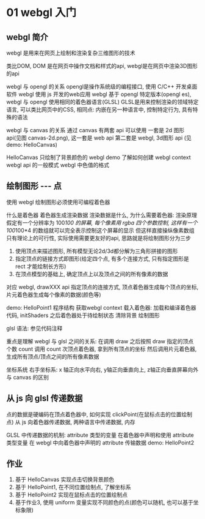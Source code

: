 # 01 webgl 入门

## webgl 简介
webgl 是用来在网页上绘制和渲染复杂三维图形的技术

类比DOM, DOM 是在网页中操作文档和样式的api, webgl是在网页中渲染3D图形的api

webgl 与 opengl 的关系
  opengl是操作系统级的编程接口, 使用 C/C++ 开发桌面软件
  webgl 使用 js 开发的web应用
  webgl 基于 opengl 特定版本(opengl es), webgl 与 opengl 使用相同的着色器语言(GLSL)
  GLSL是用来控制渲染的领域特定语言, 可以类比网页中的CSS, 相同点: 内嵌在另一种语言中, 控制特定行为, 具有特殊的语法

webgl 与 canvas 的关系
通过 canvas 有两套 api 可以使用
一套是 2d 图形 api(见图 canvas-2d.png), 这一套是 web api
第二套是 webgl, 3d图形 api (见demo: HelloCanvas)

HelloCanvas 只绘制了背景颜色的 webgl demo
  了解如何创建 webgl context
  webgl api 的一般模式
  webgl 中色值的格式
 
## 绘制图形 --- 点
使用 webgl 绘制图形必须使用可编程着色器

什么是着色器
  着色器生成渲染数据
渲染数据是什么, 为什么需要着色器: 渲染原理
  假定有一个分辨率为 100*100 的屏幕, 每个像素用 rgba 四个参数控制, 这样有一个 100*100*4 的数组就可以完全表示控制这个屏幕的显示
  但这样直接操纵像素数组只有理论上的可行性, 实际使用需要更友好的api, 思路就是将绘制图形分为三步
  1. 使用顶点来描述图形, 所有模型无论2d/3d都分解为三角形拼接的图形
  2. 指定顶点的链接方式即图形(给定四个点, 有多个连接方式, 只有指定图形是 rect 才能绘制长方形)
  3. 在顶点模型的基础上, 确定顶点上以及顶点之间的所有像素的数据

对应 webgl, drawXXX api 指定顶点的连接方式, 顶点着色器生成每个顶点的坐标, 片元着色器生成每个像素的数据(颜色等)

demo: HelloPoint1
  程序结构
    获取webgl context
    载入着色器: 加载和编译着色器代码, initShaders 之后着色器处于待绘制状态
    清除背景
    绘制图形
  
  glsl 语法: 参见代码注释

  重点是理解 webgl 与 glsl 之间的关系: 
    在调用 draw 之后按照 draw 指定的顶点个数 count 调用 count 次顶点着色器, 拿到所有顶点的坐标
    然后调用片元着色器, 生成所有顶点/顶点之间的所有像素数据

坐标系统
  右手坐标系: x 轴正向水平向右, y轴正向垂直向上, z轴正向垂直屏幕向外
  与 canvas 的区别

## 从 js 向 glsl 传递数据
点的数据是硬编码在顶点着色器中, 如何实现 clickPoint(在鼠标点击的位置绘制点)
  从 js 向着色器传递数据, 两种语言中传递数据, 内存

GLSL 中传递数据的机制: attribute 类型的变量
  在着色器中声明和使用 attribute 类型变量
  在 webgl 中向着色器中声明的 attribute 传输数据
  demo: HelloPoint2

## 作业
1. 基于 HelloCanvas 实现点击切换背景颜色
2. 基于 HelloPoint1, 在不同位置绘制点, 了解坐标系
3. 基于 HelloPoint2 实现在鼠标点击的位置绘制点
4. 基于作业3, 使用 uniform 变量实现不同颜色的点(颜色可以随机, 也可以基于坐标象限)
